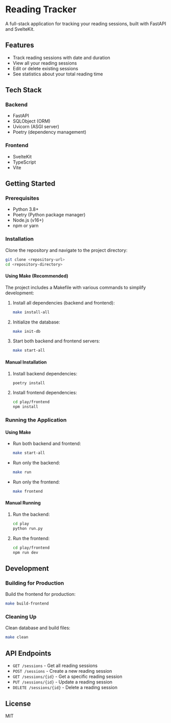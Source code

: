 # Reading Tracker

A full-stack application for tracking your reading sessions, built with FastAPI and SvelteKit.

## Features

- Track reading sessions with date and duration
- View all your reading sessions
- Edit or delete existing sessions
- See statistics about your total reading time

## Tech Stack

### Backend
- FastAPI
- SQLObject (ORM)
- Uvicorn (ASGI server)
- Poetry (dependency management)

### Frontend
- SvelteKit
- TypeScript
- Vite

## Getting Started

### Prerequisites

- Python 3.8+
- Poetry (Python package manager)
- Node.js (v16+)
- npm or yarn

### Installation

Clone the repository and navigate to the project directory:

```bash
git clone <repository-url>
cd <repository-directory>
```

#### Using Make (Recommended)

The project includes a Makefile with various commands to simplify development:

1. Install all dependencies (backend and frontend):
   ```bash
   make install-all
   ```

2. Initialize the database:
   ```bash
   make init-db
   ```

3. Start both backend and frontend servers:
   ```bash
   make start-all
   ```

#### Manual Installation

1. Install backend dependencies:
   ```bash
   poetry install
   ```

2. Install frontend dependencies:
   ```bash
   cd play/frontend
   npm install
   ```

### Running the Application

#### Using Make

- Run both backend and frontend:
  ```bash
  make start-all
  ```

- Run only the backend:
  ```bash
  make run
  ```

- Run only the frontend:
  ```bash
  make frontend
  ```

#### Manual Running

1. Run the backend:
   ```bash
   cd play
   python run.py
   ```

2. Run the frontend:
   ```bash
   cd play/frontend
   npm run dev
   ```

## Development

### Building for Production

Build the frontend for production:
```bash
make build-frontend
```

### Cleaning Up

Clean database and build files:
```bash
make clean
```

## API Endpoints

- `GET /sessions` - Get all reading sessions
- `POST /sessions` - Create a new reading session
- `GET /sessions/{id}` - Get a specific reading session
- `PUT /sessions/{id}` - Update a reading session
- `DELETE /sessions/{id}` - Delete a reading session

## License

MIT
